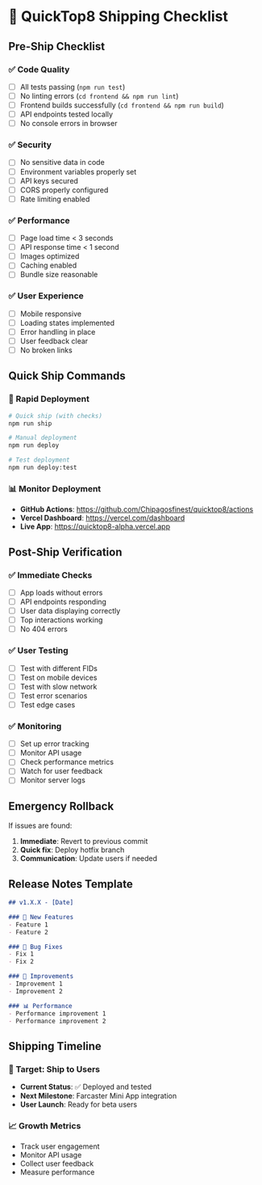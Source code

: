 # 🚀 QuickTop8 Shipping Checklist

## Pre-Ship Checklist

### ✅ Code Quality
- [ ] All tests passing (`npm run test`)
- [ ] No linting errors (`cd frontend && npm run lint`)
- [ ] Frontend builds successfully (`cd frontend && npm run build`)
- [ ] API endpoints tested locally
- [ ] No console errors in browser

### ✅ Security
- [ ] No sensitive data in code
- [ ] Environment variables properly set
- [ ] API keys secured
- [ ] CORS properly configured
- [ ] Rate limiting enabled

### ✅ Performance
- [ ] Page load time < 3 seconds
- [ ] API response time < 1 second
- [ ] Images optimized
- [ ] Caching enabled
- [ ] Bundle size reasonable

### ✅ User Experience
- [ ] Mobile responsive
- [ ] Loading states implemented
- [ ] Error handling in place
- [ ] User feedback clear
- [ ] No broken links

## Quick Ship Commands

### 🚀 Rapid Deployment
```bash
# Quick ship (with checks)
npm run ship

# Manual deployment
npm run deploy

# Test deployment
npm run deploy:test
```

### 📊 Monitor Deployment
- **GitHub Actions**: https://github.com/Chipagosfinest/quicktop8/actions
- **Vercel Dashboard**: https://vercel.com/dashboard
- **Live App**: https://quicktop8-alpha.vercel.app

## Post-Ship Verification

### ✅ Immediate Checks
- [ ] App loads without errors
- [ ] API endpoints responding
- [ ] User data displaying correctly
- [ ] Top interactions working
- [ ] No 404 errors

### ✅ User Testing
- [ ] Test with different FIDs
- [ ] Test on mobile devices
- [ ] Test with slow network
- [ ] Test error scenarios
- [ ] Test edge cases

### ✅ Monitoring
- [ ] Set up error tracking
- [ ] Monitor API usage
- [ ] Check performance metrics
- [ ] Watch for user feedback
- [ ] Monitor server logs

## Emergency Rollback

If issues are found:
1. **Immediate**: Revert to previous commit
2. **Quick fix**: Deploy hotfix branch
3. **Communication**: Update users if needed

## Release Notes Template

```markdown
## v1.X.X - [Date]

### 🚀 New Features
- Feature 1
- Feature 2

### 🐛 Bug Fixes
- Fix 1
- Fix 2

### 🔧 Improvements
- Improvement 1
- Improvement 2

### 📊 Performance
- Performance improvement 1
- Performance improvement 2
```

## Shipping Timeline

### 🎯 Target: Ship to Users
- **Current Status**: ✅ Deployed and tested
- **Next Milestone**: Farcaster Mini App integration
- **User Launch**: Ready for beta users

### 📈 Growth Metrics
- Track user engagement
- Monitor API usage
- Collect user feedback
- Measure performance 